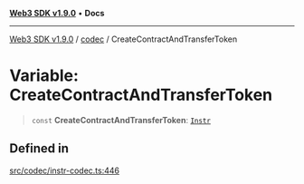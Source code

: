 [**Web3 SDK v1.9.0**](../../../README.md) • **Docs**

***

[Web3 SDK v1.9.0](../../../globals.md) / [codec](../README.md) / CreateContractAndTransferToken

# Variable: CreateContractAndTransferToken

> `const` **CreateContractAndTransferToken**: [`Instr`](../type-aliases/Instr.md)

## Defined in

[src/codec/instr-codec.ts:446](https://github.com/Mystic-Nayy/alephium-web3/blob/c1afd789a197ce5fe21f08c2965942090157c33d/packages/web3/src/codec/instr-codec.ts#L446)
